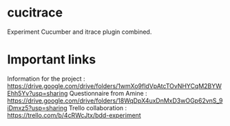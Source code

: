 # cucitrace
Experiment Cucumber and itrace plugin combined.


# Important links 

Information for the project : https://drive.google.com/drive/folders/1wmXo9fldVpAtcTOvNHYCqM2BYWEhh5Yv?usp=sharing
Questionnaire from Amine : https://drive.google.com/drive/folders/18WqDpX4uxDnMxD3wOGp62vnS_9iDmxz5?usp=sharing
Trello collaboration : https://trello.com/b/4cRWcJtx/bdd-experiment

